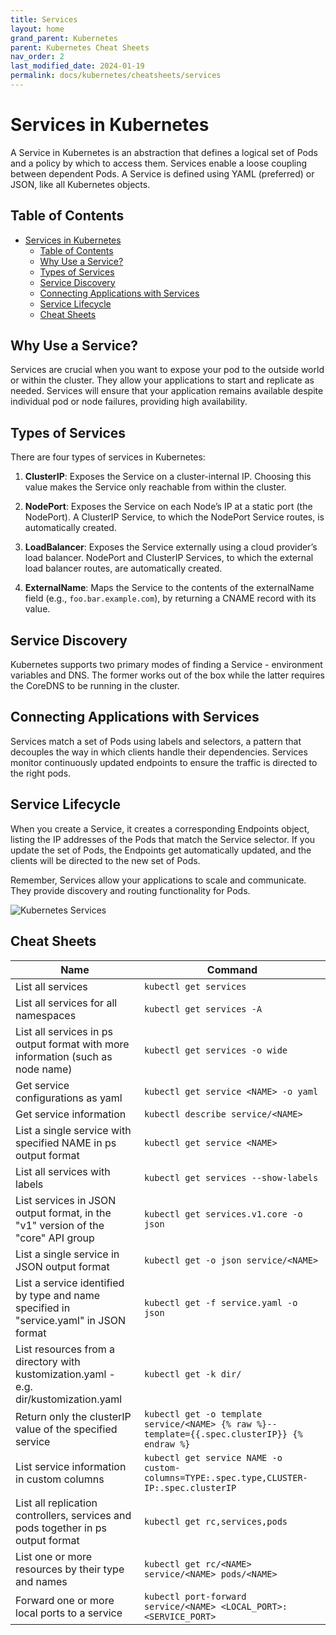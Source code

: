 ```yaml
---
title: Services
layout: home
grand_parent: Kubernetes
parent: Kubernetes Cheat Sheets
nav_order: 2
last_modified_date: 2024-01-19
permalink: docs/kubernetes/cheatsheets/services
---
```


# Services in Kubernetes

A Service in Kubernetes is an abstraction that defines a logical set of Pods and a policy by which to access them. Services enable a loose coupling between dependent Pods. A Service is defined using YAML (preferred) or JSON, like all Kubernetes objects.

## Table of Contents

- [Services in Kubernetes](#services-in-kubernetes)
  * [Table of Contents](#table-of-contents)
  * [Why Use a Service?](#why-use-a-service)
  * [Types of Services](#types-of-services)
  * [Service Discovery](#service-discovery)
  * [Connecting Applications with Services](#connecting-applications-with-services)
  * [Service Lifecycle](#service-lifecycle)
  * [Cheat Sheets](#cheat-sheets)

## Why Use a Service?

Services are crucial when you want to expose your pod to the outside world or within the cluster. They allow your applications to start and replicate as needed. Services will ensure that your application remains available despite individual pod or node failures, providing high availability.

## Types of Services

There are four types of services in Kubernetes:

1. **ClusterIP**: Exposes the Service on a cluster-internal IP. Choosing this value makes the Service only reachable from within the cluster.

2. **NodePort**: Exposes the Service on each Node’s IP at a static port (the NodePort). A ClusterIP Service, to which the NodePort Service routes, is automatically created.

3. **LoadBalancer**: Exposes the Service externally using a cloud provider’s load balancer. NodePort and ClusterIP Services, to which the external load balancer routes, are automatically created.

4. **ExternalName**: Maps the Service to the contents of the externalName field (e.g., `foo.bar.example.com`), by returning a CNAME record with its value.

## Service Discovery

Kubernetes supports two primary modes of finding a Service - environment variables and DNS. The former works out of the box while the latter requires the CoreDNS to be running in the cluster.

## Connecting Applications with Services

Services match a set of Pods using labels and selectors, a pattern that decouples the way in which clients handle their dependencies. Services monitor continuously updated endpoints to ensure the traffic is directed to the right pods.

## Service Lifecycle

When you create a Service, it creates a corresponding Endpoints object, listing the IP addresses of the Pods that match the Service selector. If you update the set of Pods, the Endpoints get automatically updated, and the clients will be directed to the new set of Pods.

Remember, Services allow your applications to scale and communicate. They provide discovery and routing functionality for Pods.

![Kubernetes Services](https://user-cube.github.io/devops-cheatsheet/assets/images/kubernetes/services.svg)

## Cheat Sheets

| Name                                                                                   | Command                                                                                                      |
|----------------------------------------------------------------------------------------|--------------------------------------------------------------------------------------------------------------|
| List all services                                                                      | `kubectl get services`                                                                                       |
| List all services for all namespaces                                                   | `kubectl get services -A`                                                                                    |
| List all services in ps output format with more information (such as node name)        | `kubectl get services -o wide`                                                                               |
| Get service configurations as yaml                                                     | `kubectl get service <NAME> -o yaml`                                                                         |
| Get service information                                                                | `kubectl describe service/<NAME>`                                                                            |
| List a single service with specified NAME in ps output format                          | `kubectl get service <NAME>`                                                                                 |
| List all services with labels                                                          | `kubectl get services --show-labels`                                                                         |
| List services in JSON output format, in the "v1" version of the "core" API group       | `kubectl get services.v1.core -o json`                                                                       |
| List a single service in JSON output format                                            | `kubectl get -o json service/<NAME>`                                                                         |
| List a service identified by type and name specified in "service.yaml" in JSON format  | `kubectl get -f service.yaml -o json`                                                                        |
| List resources from a directory with kustomization.yaml - e.g. dir/kustomization.yaml  | `kubectl get -k dir/`                                                                                        |
| Return only the clusterIP value of the specified service                               | `kubectl get -o template service/<NAME> {% raw %}--template={{.spec.clusterIP}} {% endraw %}`                |
| List service information in custom columns                                             | `kubectl get service NAME -o custom-columns=TYPE:.spec.type,CLUSTER-IP:.spec.clusterIP`                      |
| List all replication controllers, services and pods together in ps output format       | `kubectl get rc,services,pods`                                                                               |
| List one or more resources by their type and names                                     | `kubectl get rc/<NAME> service/<NAME> pods/<NAME>`                                                           |
| Forward one or more local ports to a service                                           | `kubectl port-forward service/<NAME> <LOCAL_PORT>:<SERVICE_PORT>`                                            |